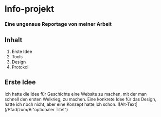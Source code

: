 # Info-projekt
### Eine ungenaue Reportage von meiner Arbeit
## Inhalt
1. Erste Idee
2. Tools
3. Design
4. Protokoll

## Erste Idee

Ich hatte die Idee für Geschichte eine Website zu machen, mit der man schnell den ersten Welkrieg, zu machen. Eine konkrete Idee für das Design, hatte ich noch nicht, aber eine Konzept hatte ich schon.
![Alt-Text](/Pfad/zum/Bi"optionaler Titel")